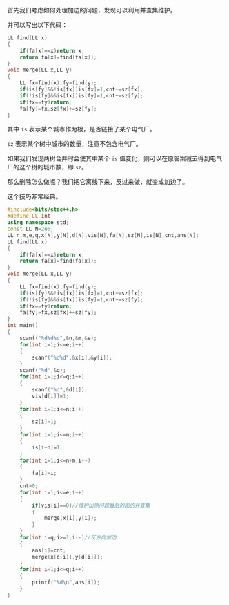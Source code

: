 首先我们考虑如何处理加边的问题，发现可以利用并查集维护。

并可以写出以下代码：

```cpp
LL find(LL x)
{
	if(fa[x]==x)return x;
	return fa[x]=find(fa[x]);
}
void merge(LL x,LL y)
{
	LL fx=find(x),fy=find(y);
	if(is[fy]&&!is[fx])is[fx]=1,cnt+=sz[fx];
	if(!is[fy]&&is[fx])is[fy]=1,cnt+=sz[fy];
	if(fx==fy)return;
	fa[fy]=fx,sz[fx]+=sz[fy];
}
```

其中 `is` 表示某个城市作为根，是否链接了某个电气厂。

`sz` 表示某个树中城市的数量，注意不包含电气厂。

如果我们发现两树合并时会使其中某个 `is` 值变化，则可以在原答案减去得到电气厂的这个树的城市数，即 `sz`。

那么删除怎么做呢？我们把它离线下来，反过来做，就变成加边了。

这个技巧非常经典。

```cpp
#include<bits/stdc++.h>
#define LL int
using namespace std;
const LL N=2e6;
LL n,m,e,q,x[N],y[N],d[N],vis[N],fa[N],sz[N],is[N],cnt,ans[N];
LL find(LL x)
{
	if(fa[x]==x)return x;
	return fa[x]=find(fa[x]);
}
void merge(LL x,LL y)
{
	LL fx=find(x),fy=find(y);
	if(is[fy]&&!is[fx])is[fx]=1,cnt+=sz[fx];
	if(!is[fy]&&is[fx])is[fy]=1,cnt+=sz[fy];
	if(fx==fy)return;
	fa[fy]=fx,sz[fx]+=sz[fy];
}
int main()
{
	scanf("%d%d%d",&n,&m,&e);
	for(int i=1;i<=e;i++)
	{
		scanf("%d%d",&x[i],&y[i]);
	}
	scanf("%d",&q);
	for(int i=1;i<=q;i++)
	{
		scanf("%d",&d[i]);
		vis[d[i]]=1; 
	}
	for(int i=1;i<=n;i++)
	{
		sz[i]=1;
	}
	for(int i=1;i<=m;i++)
	{
		is[i+n]=1;
	}
	for(int i=1;i<=n+m;i++)
	{
		fa[i]=i;
	}
	cnt=0;
	for(int i=1;i<=e;i++)
	{
		if(vis[i]==0)//维护出原问题最后的图的并查集
		{
			merge(x[i],y[i]);
		}
	}
	for(int i=q;i>=1;i--)//反方向加边
	{
		ans[i]=cnt;
		merge(x[d[i]],y[d[i]]);
	}
	for(int i=1;i<=q;i++)
	{
		printf("%d\n",ans[i]);
	}
}
```